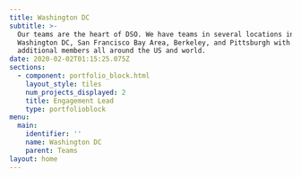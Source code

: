 ```yaml
---
title: Washington DC
subtitle: >-
  Our teams are the heart of DSO. We have teams in several locations including
  Washington DC, San Francisco Bay Area, Berkeley, and Pittsburgh with
  additional members all around the US and world.
date: 2020-02-02T01:15:25.075Z
sections:
  - component: portfolio_block.html
    layout_style: tiles
    num_projects_displayed: 2
    title: Engagement Lead
    type: portfolioblock
menu:
  main:
    identifier: ''
    name: Washington DC
    parent: Teams
layout: home
---
```



